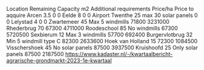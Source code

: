 Location	Remaining Capacity m2 	Additional requirements	Price/ha	Price to aqquire
Arcen	3.5		0	0
Eelde	8		0	0
Airport Twenthe	25	max 30 solar panels	0	0
Lelystad	4		0	0
Zwartemeer	45	Max 5 windmills	71800	3231000
Rhederbrug	70		67300	4711000
Roodeschool	85	No windmills	67300	5720500
Sexbierum	12	Max 3 windmills	57700	692400
Burgervlotbrug	32	Min 5 windmill type C	82300	2633600
Hoek van Holland	15		72300	1084500
Visschershoek	45	No solar panels	87500	3937500
Kruishoofd	25	Only solar panels	87500	2187500
https://www.kadaster.nl/-/kwartaalbericht-agrarische-grondmarkt-2023-1e-kwartaal				
